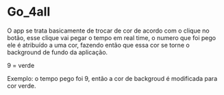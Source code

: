 # Go_4all

O app se trata basicamente de trocar de cor de acordo com o clique no botão, esse clique vai pegar o tempo em real time, o numero que foi pego ele é atribuído a uma cor, fazendo então que essa cor se torne o background de fundo da aplicação.

9 = verde

Exemplo: o tempo pego foi 9, então a cor de backgroud é modificada para cor verde.
